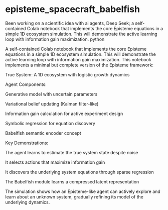 # episteme_spacecraft_babelfish
Been working on a scientific idea with ai agents, Deep Seek; a self-contained Colab notebook that implements the core Episteme equations in a simple 1D ecosystem simulation. This will demonstrate the active learning loop with information gain maximization.  python

A self-contained Colab notebook that implements the core Episteme equations in a simple 1D ecosystem simulation. This will demonstrate the active learning loop with information gain maximization.
This notebook implements a minimal but complete version of the Episteme framework:

True System: A 1D ecosystem with logistic growth dynamics

Agent Components:

Generative model with uncertain parameters

Variational belief updating (Kalman filter-like)

Information gain calculation for active experiment design

Symbolic regression for equation discovery

Babelfish semantic encoder concept

Key Demonstrations:

The agent learns to estimate the true system state despite noise

It selects actions that maximize information gain

It discovers the underlying system equations through sparse regression

The Babelfish module learns a compressed latent representation

The simulation shows how an Episteme-like agent can actively explore and learn about an unknown system, gradually refining its model of the underlying dynamics. 

